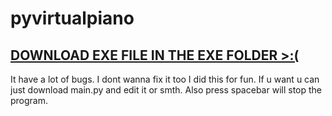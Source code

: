 # pyvirtualpiano
## [DOWNLOAD EXE FILE IN THE EXE FOLDER >:(](https://github.com/xor-ia/PyMidi2VirtualPiano/tree/master/exe)
It have a lot of bugs.
I dont wanna fix it too I did this for fun.
If u want u can just download main.py and edit it or smth.
Also press spacebar will stop the program.
